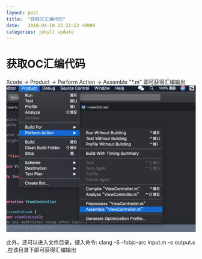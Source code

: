 ```yaml
---
layout: post
title:  "获取OC汇编代码"
date:   2018-04-10 23:32:53 +0800
categories: jekyll update
---
```



# 获取OC汇编代码

Xcode -> Product -> Perform Action -> Assemble "*.m" 即可获得汇编输出
 ![](https://github.com/BiBoyang/BoyangBlog/blob/master/Image/iOS_Tips_09.png?raw=true)

此外，还可以进入文件目录，键入命令: clang -S -fobjc-arc input.m -o output.s ,在该目录下即可获得汇编输出